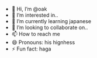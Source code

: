- 👋 Hi, I’m @oak
- 👀 I’m interested in..
- 🌱 I’m currently learning japanese
- 💞️ I’m looking to collaborate on..
- 📫 How to reach me
- 😄 Pronouns: his hignhess
- ⚡ Fun fact: haga

<!---
theyouknow/theyouknow is a ✨ special ✨ repository because its `README.md` (this file) appears on your GitHub profile.
You can click the Preview link to take a look at your changes.
--->
